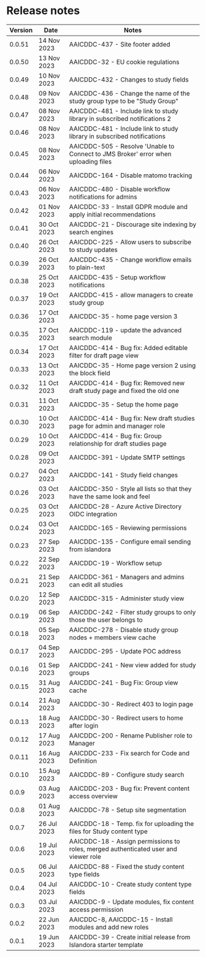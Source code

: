 # Release notes

| Version | Date        | Notes                                                                               |
| ------- | ----------- | ----------------------------------------------------------------------------------- |
| 0.0.51  | 14 Nov 2023 | AAICDDC-437 - Site footer added                                                     |
| 0.0.50  | 13 Nov 2023 | AAICDDC-32 - EU cookie regulations                                                  |
| 0.0.49  | 10 Nov 2023 | AAICDDC-432 - Changes to study fields                                               |
| 0.0.48  | 09 Nov 2023 | AAICDDC-436 - Change the name of the study group type to be "Study Group"           |
| 0.0.47  | 08 Nov 2023 | AAICDDC-481 - Include link to study library in subscribed notifications 2           |
| 0.0.46  | 08 Nov 2023 | AAICDDC-481 - Include link to study library in subscribed notifications             |
| 0.0.45  | 08 Nov 2023 | AAICDDC-505 - Resolve 'Unable to Connect to JMS Broker' error when uploading files  |
| 0.0.44  | 06 Nov 2023 | AAICDDC-164 - Disable matomo tracking                                               |
| 0.0.43  | 06 Nov 2023 | AAICDDC-480 - Disable workflow notifications for admins                             |
| 0.0.42  | 01 Nov 2023 | AAICDDC-33 - Install GDPR module and apply initial recommendations                  |
| 0.0.41  | 30 Oct 2023 | AAICDDC-21 - Discourage site indexing by search engines                             |
| 0.0.40  | 26 Oct 2023 | AAICDDC-225 - Allow users to subscribe to study updates                             |
| 0.0.39  | 26 Oct 2023 | AAICDDC-435 - Change workflow emails to plain-text                                  |
| 0.0.38  | 25 Oct 2023 | AAICDDC-435 - Setup workflow notifications                                          |
| 0.0.37  | 19 Oct 2023 | AAICDDC-415 - allow managers to create study group                                  |
| 0.0.36  | 17 Oct 2023 | AAICDDC-35 - home page version 3                                                    |
| 0.0.35  | 17 Oct 2023 | AAICDDC-119 - update the advanced search module                                     |
| 0.0.34  | 17 Oct 2023 | AAICDDC-414 - Bug fix: Added editable filter for draft page view                    |
| 0.0.33  | 13 Oct 2023 | AAICDDC-35 - Home page version 2 using the block field                              |
| 0.0.32  | 11 Oct 2023 | AAICDDC-414 - Bug fix: Removed new draft study page and fixed the old one           |
| 0.0.31  | 11 Oct 2023 | AAICDDC-35 - Setup the home page                                                    |
| 0.0.30  | 10 Oct 2023 | AAICDDC-414 - Bug fix: New draft studies page for admin and manager role            |
| 0.0.29  | 10 Oct 2023 | AAICDDC-414 - Bug fix: Group relationship for draft studies page                    |
| 0.0.28  | 09 Oct 2023 | AAICDDC-391 - Update SMTP settings                                                  |
| 0.0.27  | 04 Oct 2023 | AAICDDC-141 - Study field changes                                                   |
| 0.0.26  | 03 Oct 2023 | AAICDDC-350 - Style all lists so that they have the same look and feel              |
| 0.0.25  | 03 Oct 2023 | AAICDDC-28 - Azure Active Directory OIDC integration                                |
| 0.0.24  | 03 Oct 2023 | AAICDDC-165 - Reviewing permissions                                                 |
| 0.0.23  | 27 Sep 2023 | AAICDDC-135 - Configure email sending from islandora                                |
| 0.0.22  | 22 Sep 2023 | AAICDDC-19 - Workflow setup                                                         |
| 0.0.21  | 21 Sep 2023 | AAICDDC-361 - Managers and admins can edit all studies                              |
| 0.0.20  | 12 Sep 2023 | AAICDDC-315 - Administer study view                                                 |
| 0.0.19  | 06 Sep 2023 | AAICDDC-242 - Filter study groups to only those the user belongs to                 |
| 0.0.18  | 05 Sep 2023 | AAICDDC-278 - Disable study group nodes + members view cache                        |
| 0.0.17  | 04 Sep 2023 | AAICDDC-295 - Update POC address                                                    |
| 0.0.16  | 01 Sep 2023 | AAICDDC-241 - New view added for study groups                                       |
| 0.0.15  | 31 Aug 2023 | AAICDDC-241 - Bug Fix: Group view cache                                             |
| 0.0.14  | 21 Aug 2023 | AAICDDC-30 - Redirect 403 to login page                                             |
| 0.0.13  | 18 Aug 2023 | AAICDDC-30 - Redirect users to home after login                                     |
| 0.0.12  | 17 Aug 2023 | AAICDDC-200 - Rename Publisher role to Manager                                      |
| 0.0.11  | 16 Aug 2023 | AAICDDC-233 - Fix search for Code and Definition                                    |
| 0.0.10  | 15 Aug 2023 | AAICDDC-89 - Configure study search                                                 |
| 0.0.9   | 03 Aug 2023 | AAICDDC-203 - Bug fix: Prevent content access overview                              |
| 0.0.8   | 01 Aug 2023 | AAICDDC-78 - Setup site segmentation                                                |
| 0.0.7   | 26 Jul 2023 | AAICDDC-18 - Temp. fix for uploading the files for Study content type               |
| 0.0.6   | 19 Jul 2023 | AAICDDC-18 - Assign permissions to roles, merged authenticated user and viewer role |
| 0.0.5   | 06 Jul 2023 | AAICDDC-88 - Fixed the study content type fields                                    |
| 0.0.4   | 04 Jul 2023 | AAICDDC-10 - Create study content type fields                                       |
| 0.0.3   | 03 Jul 2023 | AAICDDC-9 - Update modules, fix content access permission                           |
| 0.0.2   | 22 Jun 2023 | AAICDDC-8, AAICDDC-15 - Install modules and add new roles                           |
| 0.0.1   | 19 Jun 2023 | AAICDDC-39 - Create initial release from Islandora starter template                 |
